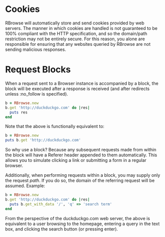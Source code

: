 Cookies
========

RBrowse will automatically store and send cookies provided by web servers. The
manner in which cookies are handled is not guaranteed to be 100% compliant with
the HTTP specification, and so the domain/path restriction may not be entirely 
secure. For this reason, you alone are responsible for ensuring that any websites 
queried by RBrowse are not sending malicious responses.

Request Blocks
========

When a request sent to a Browser instance is accompanied by a block, the block
will be executed after a response is received (and after redirects unless
:no_follow is specified).

```ruby
b = RBrowse.new
b.get 'http://duckduckgo.com' do |res|
  puts res
end
```

Note that the above is functionally equivalent to:

```ruby
b = RBrowse.new
puts b.get 'http://duckduckgo.com'
```

So why use a block? Because any subsequent requests made from within the block 
will have a Referer header appended to them automatically. This allows you to
simulate clicking a link or submitting a form in a regular browser.

Additionally, when performing requests within a block, you may supply only the
request _path_. If you do so, the domain of the referring request will be assumed.
Example:

```ruby
b = RBrowse.new
b.get 'http://duckduckgo.com' do |res|
  puts b.get_with_data '/', 'q' => 'search term'
end
```

From the perspective of the duckduckgo.com web server, the above is equivalent 
to a user browsing to the homepage, entering a query in the text box, and clicking 
the search button (or pressing enter).
